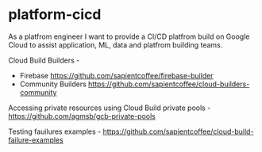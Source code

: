 # platform-cicd
As a platfrom engineer I want to provide a CI/CD platfrom build on Google Cloud to assist application, ML, data and platfrom building teams.



Cloud Build Builders - 
* Firebase https://github.com/sapientcoffee/firebase-builder
* Community Builders https://github.com/sapientcoffee/cloud-builders-community


Accessing private resources using Cloud Build private pools - https://github.com/agmsb/gcb-private-pools

Testing fauilures examples - https://github.com/sapientcoffee/cloud-build-failure-examples